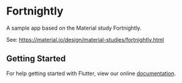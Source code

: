 # Fortnightly

A sample app based on the Material study Fortnightly.

See: https://material.io/design/material-studies/fortnightly.html
## Getting Started

For help getting started with Flutter, view our online
[documentation](https://flutter.io/).
